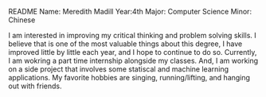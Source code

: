README
Name: Meredith Madill
Year:4th 
Major: Computer Science
Minor: Chinese

I am interested in improving my critical thinking and problem solving skills. I believe that is one of the most 
valuable things about this degree, I have improved little by little each year, and I hope to continue to do so.
Currently, I am wokring a part time internship alongside my classes. And, I am working on a side project that
involves some statiscal and machine learning applications. My favorite hobbies are singing, running/lifting,
and hanging out with friends.
